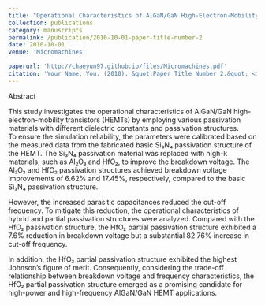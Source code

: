 ```yaml
---
title: "Operational Characteristics of AlGaN/GaN High-Electron-Mobility Transistors with Various Dielectric Passivation Structures for High-Power and High-Frequency Operations: A Simulation Study"
collection: publications
category: manuscripts
permalink: /publication/2010-10-01-paper-title-number-2
date: 2010-10-01
venue: 'Micromachines'

paperurl: 'http://chaeyun97.github.io/files/Micromachines.pdf'
citation: 'Your Name, You. (2010). &quot;Paper Title Number 2.&quot; <i>Journal 1</i>. 1(2).'
---
```

Abstract

<div class="justify-text">

This study investigates the operational characteristics of AlGaN/GaN high-electron-mobility transistors (HEMTs) by employing various passivation materials with different dielectric constants and passivation structures.  
To ensure the simulation reliability, the parameters were calibrated based on the measured data from the fabricated basic Si₃N₄ passivation structure of the HEMT. The Si₃N₄ passivation material was replaced with high-k materials, such as Al₂O₃ and HfO₂, to improve the breakdown voltage. The Al₂O₃ and HfO₂ passivation structures achieved breakdown voltage improvements of 6.62% and 17.45%, respectively, compared to the basic Si₃N₄ passivation structure.  

However, the increased parasitic capacitances reduced the cut-off frequency. To mitigate this reduction, the operational characteristics of hybrid and partial passivation structures were analyzed. Compared with the HfO₂ passivation structure, the HfO₂ partial passivation structure exhibited a 7.6% reduction in breakdown voltage but a substantial 82.76% increase in cut-off frequency.  

In addition, the HfO₂ partial passivation structure exhibited the highest Johnson’s figure of merit. Consequently, considering the trade-off relationship between breakdown voltage and frequency characteristics, the HfO₂ partial passivation structure emerged as a promising candidate for high-power and high-frequency AlGaN/GaN HEMT applications.

</div>

